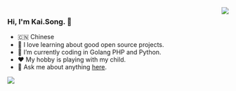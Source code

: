 <img align="right" src="https://github-readme-stats.vercel.app/api?username=songkaiha&show_icons=true&hide_border=true">

### Hi, I'm Kai.Song. 👋

- 🇨🇳 Chinese
- 🌱 I love learning about good open source projects. 
- 🤔 I’m currently coding in Golang PHP and Python.
- ❤️ My hobby is playing with my child.
- 💬 Ask me about anything [here](https://github.com/songkaiha/songkaiha/issues).


<img align="left" src="https://github-readme-stats.vercel.app/api/top-langs/?username=songkaiha&hide_border=true">